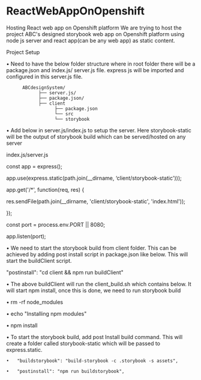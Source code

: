 # ReactWebAppOnOpenshift

Hosting React web app on Openshift platform 
We are trying to host the project ABC's designed storybook web app on Openshift platform using node js server and react app(can be any web app) as static content. 


Project Setup 

•	Need to have the below folder structure where in root folder there will be a package.json and index.js/ server.js file.  express js will be imported and configured in this server.js file. 

          ABCdesignSystem/
                ├── server.js/
                ├── package.json/
                ├── client
                      ├── package.json
                      └── src
                      └── storybook

•	Add below in server.js/index.js to setup the server.  Here storybook-static will be the output of storybook build which can be served/hosted on any server 

index.js/server.js 

const app = express(); 

app.use(express.static(path.join(__dirname, ‘client/storybook-static'))); 

app.get('/*', function(req, res) { 

  res.sendFile(path.join(__dirname, 'client/storybook-static', 'index.html')); 
  
 
}); 

const port = process.env.PORT || 8080; 

app.listen(port); 




•	We need to start the storybook build from client folder. This can be achieved by adding post install script in package.json like below. This will start the buildClient script.  



"postinstall": "cd client && npm run buildClient"  



•	The above buildClient will run the client_build.sh which contains below. It will start npm install, once this is done, we need to run storybook build 

•	rm -rf node_modules 

•	echo "Installing npm modules" 

•	npm install 



•	To start the storybook build, add  post Install build command. This will create a folder called storybook-static which will be passed to express.static. 

    •	"buildstorybook": "build-storybook -c .storybook -s assets", 
    
    •	"postinstall": "npm run buildstorybook", 
    

